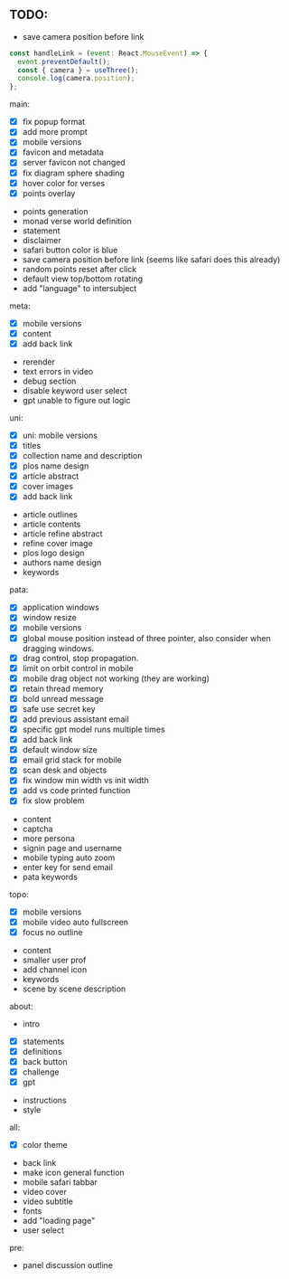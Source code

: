 ## TODO: 
- save camera position before link
```js
const handleLink = (event: React.MouseEvent) => {
  event.preventDefault();
  const { camera } = useThree();
  console.log(camera.position);
};
```

main:
- [x] fix popup format
- [x] add more prompt
- [x] mobile versions
- [x] favicon and metadata
- [x] server favicon not changed
- [x] fix diagram sphere shading
- [x] hover color for verses
- [x] points overlay
- points generation
- monad verse world definition
- statement
- disclaimer
- safari button color is blue
- save camera position before link (seems like safari does this already)
- random points reset after click
- default view top/bottom rotating
- add "language" to intersubject

meta:
- [x] mobile versions
- [x] content
- [x] add back link
- rerender
- text errors in video
- debug section
- disable keyword user select
- gpt unable to figure out logic

uni:
- [x] uni: mobile versions
- [x] titles
- [x] collection name and description
- [x] plos name design
- [x] article abstract
- [x] cover images
- [x] add back link
- article outlines
- article contents
- article refine abstract
- refine cover image
- plos logo design
- authors name design
- keywords

pata:
- [x] application windows
- [x] window resize
- [x] mobile versions
- [x] global mouse position instead of three pointer, also consider when dragging windows.
- [x] drag control, stop propagation.
- [x] limit on orbit control in mobile
- [x] mobile drag object not working (they are working)
- [x] retain thread memory
- [x] bold unread message
- [x] safe use secret key
- [x] add previous assistant email
- [x] specific gpt model runs multiple times
- [x] add back link
- [x] default window size
- [x] email grid stack for mobile
- [x] scan desk and objects
- [x] fix window min width vs init width
- [x] add vs code printed function 
- [x] fix slow problem 
- content
- captcha
- more persona
- signin page and username
- mobile typing auto zoom
- enter key for send email
- pata keywords

topo:
- [x] mobile versions
- [x] mobile video auto fullscreen
- [x] focus no outline
- content
- smaller user prof
- add channel icon
- keywords
- scene by scene description

about:
- intro
- [x] statements
- [x] definitions
- [x] back button
- [x] challenge
- [x] gpt
- instructions
- style

all:
- [x] color theme
- back link
- make icon general function
- mobile safari tabbar
- video cover
- video subtitle
- fonts
- add "loading page"
- user select

pre:
- panel discussion outline
